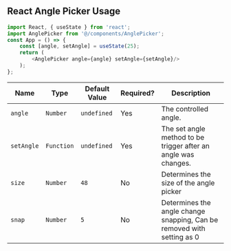 ## React Angle Picker Usage
```js
import React, { useState } from 'react';
import AnglePicker from '@/components/AnglePicker';
const App = () => {
    const [angle, setAngle] = useState(25);
    return (
        <AnglePicker angle={angle} setAngle={setAngle}/>
    );
};
```

| Name | Type | Default Value | Required? | Description
|-|-|-|-|-
| `angle` | `Number` | `undefined` | Yes | The controlled angle.
| `setAngle` | `Function` | `undefined` | Yes | The set angle method to be trigger after an angle was changes.
| `size` | `Number` | `48` | No | Determines the size of the angle picker
| `snap` | `Number` | `5` | No | Determines the angle change snapping, Can be removed with setting as 0
